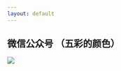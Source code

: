 ```yaml
---
layout: default
---
```




## 微信公众号 （五彩的颜色）

![](https://raw.githubusercontent.com/changdaye/my-images/master/20200113165435-OxFhFq.jpg)



